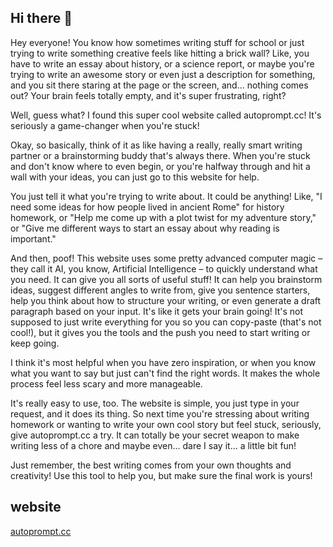 ## Hi there 👋

Hey everyone! You know how sometimes writing stuff for school or just trying to write something creative feels like hitting a brick wall? Like, you have to write an essay about history, or a science report, or maybe you're trying to write an awesome story or even just a description for something, and you sit there staring at the page or the screen, and... nothing comes out? Your brain feels totally empty, and it's super frustrating, right?

Well, guess what? I found this super cool website called autoprompt.cc! It's seriously a game-changer when you're stuck!

Okay, so basically, think of it as like having a really, really smart writing partner or a brainstorming buddy that's always there. When you're stuck and don't know where to even begin, or you're halfway through and hit a wall with your ideas, you can just go to this website for help.

You just tell it what you're trying to write about. It could be anything! Like, "I need some ideas for how people lived in ancient Rome" for history homework, or "Help me come up with a plot twist for my adventure story," or "Give me different ways to start an essay about why reading is important."

And then, poof! This website uses some pretty advanced computer magic – they call it AI, you know, Artificial Intelligence – to quickly understand what you need. It can give you all sorts of useful stuff! It can help you brainstorm ideas, suggest different angles to write from, give you sentence starters, help you think about how to structure your writing, or even generate a draft paragraph based on your input. It's like it gets your brain going! It's not supposed to just write everything for you so you can copy-paste (that's not cool!), but it gives you the tools and the push you need to start writing or keep going.

I think it's most helpful when you have zero inspiration, or when you know what you want to say but just can't find the right words. It makes the whole process feel less scary and more manageable.

It's really easy to use, too. The website is simple, you just type in your request, and it does its thing. So next time you're stressing about writing homework or wanting to write your own cool story but feel stuck, seriously, give autoprompt.cc a try. It can totally be your secret weapon to make writing less of a chore and maybe even... dare I say it... a little bit fun!

Just remember, the best writing comes from your own thoughts and creativity! Use this tool to help you, but make sure the final work is yours!

## website
[autoprompt.cc](https://autoprompt.cc/)
